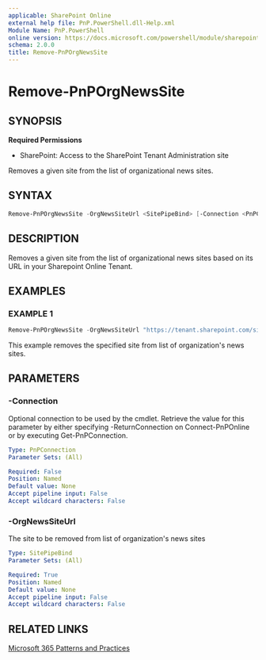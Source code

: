 ```yaml
---
applicable: SharePoint Online
external help file: PnP.PowerShell.dll-Help.xml
Module Name: PnP.PowerShell
online version: https://docs.microsoft.com/powershell/module/sharepoint-pnp/remove-pnporgnewssite
schema: 2.0.0
title: Remove-PnPOrgNewsSite
---
```


# Remove-PnPOrgNewsSite

## SYNOPSIS

**Required Permissions**

* SharePoint: Access to the SharePoint Tenant Administration site

Removes a given site from the list of organizational news sites.

## SYNTAX

```powershell
Remove-PnPOrgNewsSite -OrgNewsSiteUrl <SitePipeBind> [-Connection <PnPConnection>] [<CommonParameters>]
```

## DESCRIPTION
Removes a given site from the list of organizational news sites based on its URL in your Sharepoint Online Tenant.

## EXAMPLES

### EXAMPLE 1
```powershell
Remove-PnPOrgNewsSite -OrgNewsSiteUrl "https://tenant.sharepoint.com/sites/mysite"
```

This example removes the specified site from list of organization's news sites.

## PARAMETERS

### -Connection
Optional connection to be used by the cmdlet. Retrieve the value for this parameter by either specifying -ReturnConnection on Connect-PnPOnline or by executing Get-PnPConnection.

```yaml
Type: PnPConnection
Parameter Sets: (All)

Required: False
Position: Named
Default value: None
Accept pipeline input: False
Accept wildcard characters: False
```

### -OrgNewsSiteUrl
The site to be removed from list of organization's news sites

```yaml
Type: SitePipeBind
Parameter Sets: (All)

Required: True
Position: Named
Default value: None
Accept pipeline input: False
Accept wildcard characters: False
```

## RELATED LINKS

[Microsoft 365 Patterns and Practices](https://aka.ms/m365pnp)